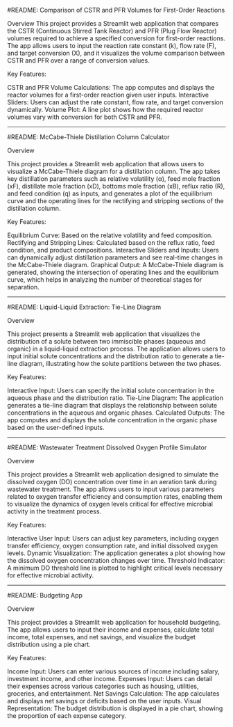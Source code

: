 #README: Comparison of CSTR and PFR Volumes for First-Order Reactions

Overview
This project provides a Streamlit web application that compares the CSTR (Continuous Stirred Tank Reactor) and PFR (Plug Flow Reactor) volumes required to achieve a specified conversion for first-order reactions. The app allows users to input the reaction rate constant (k), flow rate (F), and target conversion (X), and it visualizes the volume comparison between CSTR and PFR over a range of conversion values.

Key Features:

CSTR and PFR Volume Calculations: The app computes and displays the reactor volumes for a first-order reaction given user inputs.
Interactive Sliders: Users can adjust the rate constant, flow rate, and target conversion dynamically.
Volume Plot: A line plot shows how the required reactor volumes vary with conversion for both CSTR and PFR.

----------------------------------------------------------------------------------------------------------------------------------------------------

#README: McCabe-Thiele Distillation Column Calculator

Overview

This project provides a Streamlit web application that allows users to visualize a McCabe-Thiele diagram for a distillation column. The app takes key distillation parameters such as relative volatility (α), feed mole fraction (xF), distillate mole fraction (xD), bottoms mole fraction (xB), reflux ratio (R), and feed condition (q) as inputs, and generates a plot of the equilibrium curve and the operating lines for the rectifying and stripping sections of the distillation column.

Key Features:

Equilibrium Curve: Based on the relative volatility and feed composition.
Rectifying and Stripping Lines: Calculated based on the reflux ratio, feed condition, and product compositions.
Interactive Sliders and Inputs: Users can dynamically adjust distillation parameters and see real-time changes in the McCabe-Thiele diagram.
Graphical Output: A McCabe-Thiele diagram is generated, showing the intersection of operating lines and the equilibrium curve, which helps in analyzing the number of theoretical stages for separation.

----------------------------------------------------------------------------------------------------------------------------------------------------

#README: Liquid-Liquid Extraction: Tie-Line Diagram

Overview

This project presents a Streamlit web application that visualizes the distribution of a solute between two immiscible phases (aqueous and organic) in a liquid-liquid extraction process. The application allows users to input initial solute concentrations and the distribution ratio to generate a tie-line diagram, illustrating how the solute partitions between the two phases.

Key Features:

Interactive Input: Users can specify the initial solute concentration in the aqueous phase and the distribution ratio.
Tie-Line Diagram: The application generates a tie-line diagram that displays the relationship between solute concentrations in the aqueous and organic phases.
Calculated Outputs: The app computes and displays the solute concentration in the organic phase based on the user-defined inputs.

----------------------------------------------------------------------------------------------------------------------------------------------------

#README: Wastewater Treatment Dissolved Oxygen Profile Simulator

Overview

This project provides a Streamlit web application designed to simulate the dissolved oxygen (DO) concentration over time in an aeration tank during wastewater treatment. The app allows users to input various parameters related to oxygen transfer efficiency and consumption rates, enabling them to visualize the dynamics of oxygen levels critical for effective microbial activity in the treatment process.

Key Features:

Interactive User Input: Users can adjust key parameters, including oxygen transfer efficiency, oxygen consumption rate, and initial dissolved oxygen levels.
Dynamic Visualization: The application generates a plot showing how the dissolved oxygen concentration changes over time.
Threshold Indicator: A minimum DO threshold line is plotted to highlight critical levels necessary for effective microbial activity.

----------------------------------------------------------------------------------------------------------------------------------------------------

#README: Budgeting App

Overview

This project provides a Streamlit web application for household budgeting. The app allows users to input their income and expenses, calculate total income, total expenses, and net savings, and visualize the budget distribution using a pie chart.

Key Features:

Income Input: Users can enter various sources of income including salary, investment income, and other income.
Expenses Input: Users can detail their expenses across various categories such as housing, utilities, groceries, and entertainment.
Net Savings Calculation: The app calculates and displays net savings or deficits based on the user inputs.
Visual Representation: The budget distribution is displayed in a pie chart, showing the proportion of each expense category.
